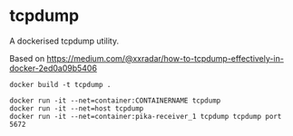 # tcpdump

A dockerised tcpdump utility.

Based on https://medium.com/@xxradar/how-to-tcpdump-effectively-in-docker-2ed0a09b5406

    docker build -t tcpdump .

    docker run -it --net=container:CONTAINERNAME tcpdump
    docker run -it --net=host tcpdump
    docker run -it --net=container:pika-receiver_1 tcpdump tcpdump port 5672
